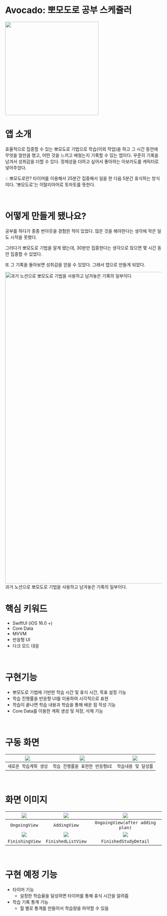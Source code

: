 # Avocado: 뽀모도로 공부 스케쥴러

<img width= 300 src="https://user-images.githubusercontent.com/99034396/233616197-55ecdaf5-ac7b-4e72-889e-d113d0bbacd3.png"></img>


# 앱 소개

효율적으로 집중할 수 있는 뽀모도로 기법으로 학습(이외 작업)을 하고 그 시간 동안에 무엇을 얼만큼 했고, 어떤 것을 느끼고 배웠는지 기록할 수 있는 앱이다. 꾸준히 기록을 남겨서 성취감을 더할 수 있다. 정체성을 더하고 싶어서 좋아하는 아보카도를 캐릭터로 넣어주었다.

💡 뽀모도로란?
타이머를 이용해서 25분간 집중해서 일을 한 다음 5분간 휴식하는 방식이다. '뽀모도로'는 이탈리아어로 토마토를 뜻한다.

<br>

# 어떻게 만들게 됐나요?

공부를 하다가 종종 번아웃을 경험한 적이 있었다. 많은 것을 해야한다는 생각에 작은 일도 시작을 못했다.

그러다가 뽀모도로 기법을 알게 됐는데, 30분만 집중한다는 생각으로 앉으면 몇 시간 동안 집중할 수 있었다.

또 그 기록을 돌아보면 성취감을 얻을 수 있었다. 그래서 앱으로 만들게 되었다.

<img width="1000" alt="과거 노션으로 뽀모도로 기법을 사용하고 남겨놓은 기록의 일부이다" src="https://user-images.githubusercontent.com/99034396/233617290-efcfe7ca-f8c0-44b2-b197-06f6f9b198f0.png">
과거 노션으로 뽀모도로 기법을 사용하고 남겨놓은 기록의 일부이다.

<br>

# 핵심 키워드

- SwiftUI (iOS 16.0 +)
- Core Data
- MVVM
- 반응형 UI
- 다크 모드 대응

<br>

# 구현기능

- 뽀모도로 기법에 기반한 학습 시간 및 휴식 시간, 목표 설정 기능
- 학습 진행률을 반응형 UI를 이용하여 시각적으로 표현
- 학습이 끝나면 학습 내용과 학습을 통해 배운 점 작성 기능
- Core Data를 이용한 계획 생성 및 저장, 삭제 기능

<br>

# 구동 화면
|<img src="https://user-images.githubusercontent.com/99034396/233617520-ea13f0e6-d9ac-4f12-bd2f-5ee57b4e004a.gif"></img>|<img src="https://user-images.githubusercontent.com/99034396/233617543-92127c0b-2dbc-4d1c-a2cd-83596119fc8a.gif"></img>|<img src="https://user-images.githubusercontent.com/99034396/233617555-78323655-b98d-4ae5-943b-3650ced042fb.gif"></img>|
|:-:|:-:|:-:|
|`새로운 학습계획 생성`|`학습 진행률을 표현한 반응형UI`|`학습내용 및 달성률`|

<br>

# 화면 이미지
|<img src="https://user-images.githubusercontent.com/99034396/233618932-cee086fa-f7e0-4514-bd84-e8e05c049545.png"></img>|<img src="https://user-images.githubusercontent.com/99034396/233618950-d3ee4693-0504-407c-b47a-7675ab9b516b.png"></img>|<img src="https://user-images.githubusercontent.com/99034396/233618957-11d6e8cf-2168-4846-987c-977cd94cd8e2.png"></img>|
|:-:|:-:|:-:|
|`OngoingView`|`AddingView`|`OngoingView(after adding plan)`|
|<img src="https://user-images.githubusercontent.com/99034396/233618982-840c7c81-1d2d-4e7e-b777-7cca4e6a99ca.png"></img>|<img src="https://user-images.githubusercontent.com/99034396/233618986-471357bd-1fa7-4dbc-a49c-92b3b2273552.png"></img>|<img src="https://user-images.githubusercontent.com/99034396/233618989-a934176a-33ec-4d15-a843-a67e3eb31c0a.png"></img>|
|`FinishingView`|`FinishedListView`|`FinishedStudyDetail`|

<br>

# 구현 예정 기능

- 타이머 기능
    - 설정한 학습율을 달성하면 타이머를 통해 휴식 시간을 알려줌
- 학습 기록 통계 기능
    - 월 별로 통계를 만들어서 학습량을 파악할 수 있음

<br>
